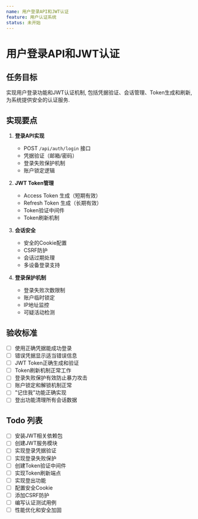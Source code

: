 ```yaml
---
name: 用户登录API和JWT认证
feature: 用户认证系统
status: 未开始
---
```


# 用户登录API和JWT认证

## 任务目标

实现用户登录功能和JWT认证机制, 包括凭据验证、会话管理、Token生成和刷新, 为系统提供安全的认证服务.

## 实现要点

1. **登录API实现**
   - POST `/api/auth/login` 接口
   - 凭据验证（邮箱/密码）
   - 登录失败保护机制
   - 账户锁定逻辑

2. **JWT Token管理**
   - Access Token 生成（短期有效）
   - Refresh Token 生成（长期有效）
   - Token验证中间件
   - Token刷新机制

3. **会话安全**
   - 安全的Cookie配置
   - CSRF防护
   - 会话过期处理
   - 多设备登录支持

4. **登录保护机制**
   - 登录失败次数限制
   - 账户临时锁定
   - IP地址监控
   - 可疑活动检测

## 验收标准

- [ ] 使用正确凭据能成功登录
- [ ] 错误凭据显示适当错误信息
- [ ] JWT Token正确生成和验证
- [ ] Token刷新机制正常工作
- [ ] 登录失败保护有效防止暴力攻击
- [ ] 账户锁定和解锁机制正常
- [ ] "记住我"功能正确实现
- [ ] 登出功能清理所有会话数据

## Todo 列表

- [ ] 安装JWT相关依赖包
- [ ] 创建JWT服务模块
- [ ] 实现登录凭据验证
- [ ] 实现登录失败保护
- [ ] 创建Token验证中间件
- [ ] 实现Token刷新端点
- [ ] 实现登出功能
- [ ] 配置安全Cookie
- [ ] 添加CSRF防护
- [ ] 编写认证测试用例
- [ ] 性能优化和安全加固
